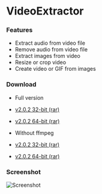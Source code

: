 # VideoExtractor

### Features
* Extract audio from video file
* Remove audio from video file
* Extract images from video
* Resize or crop video
* Create video or GIF from images

### Download

* Full version
 * [v2.0.2 32-bit (rar)](https://github.com/spixy/VideoExtractor/releases/download/2.0.2/VideoExtractor_with_ffmpeg_32.rar)
 * [v2.0.2 64-bit (rar)](https://github.com/spixy/VideoExtractor/releases/download/2.0.2/VideoExtractor_with_ffmpeg_64.rar)

* Without ffmpeg
 * [v2.0.2 32-bit (rar)](https://github.com/spixy/VideoExtractor/releases/download/2.0.2/VideoExtractor32.rar)
 * [v2.0.2 64-bit (rar)](https://github.com/spixy/VideoExtractor/releases/download/2.0.2/VideoExtractor64.rar)


### Screenshot
![Screenshot](https://cloud.githubusercontent.com/assets/4542110/8529731/dfceb8f8-241c-11e5-8524-b0748c67dd1c.png)
